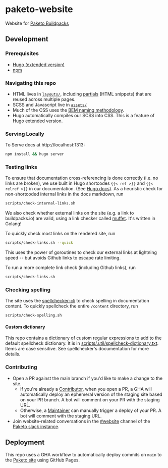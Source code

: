 # paketo-website
Website for [Paketo Buildpacks](https://paketo.io)

## Development

### Prerequisites

* [Hugo (extended version)](https://gohugo.io/getting-started/installing/)
* [npm](https://docs.npmjs.com/getting-started/configuring-your-local-environment)

### Navigating this repo
* HTML lives in [`layouts/`](/layouts), including
  [partials](https://gohugo.io/templates/partials/) (HTML snippets) that are
  reused across multiple pages.
* SCSS and Javascript live in [`assets/`](/assets)
* Much of the CSS uses the [BEM naming
  methodology](https://en.bem.info/methodology/quick-start/).
* Hugo automatically compiles our SCSS into CSS. This is a feature of Hugo
  extended version.

### Serving Locally

To Serve docs at http://localhost:1313:
```bash
npm install && hugo server
```

### Testing links

To ensure that documentation cross-referencing is done correctly (i.e. no links are broken), we use built in Hugo shortcodes `{{< ref >}}` and `{{< relref >}}` in our documentation. (See [Hugo docs](https://gohugo.io/content-management/cross-references/)). As a heuristic check for non-shortcoded internal links in the docs markdown, run
```bash
scripts/check-internal-links.sh
```

We also check whether external links on the site (e.g. a link to buildpacks.io) are valid, using a link checker called [muffet](https://github.com/raviqqe/muffet). It's written in Golang!

To quickly check most links on the rendered site, run
```bash
scripts/check-links.sh --quick
```
This uses the power of goroutines to check our external links at lightning speed -- but avoids Github links to escape rate limiting.

To run a more complete link check (including Github links), run
```bash
scripts/check-links.sh
```

### Checking spelling
The site uses the [spellchecker-cli](https://github.com/tbroadley/spellchecker-cli) to check spelling in documentation content. To quickly spellcheck the entire `/content` directory, run
```bash
scripts/check-spelling.sh
```
#### Custom dictionary
This repo contains a dictionary of custom regular expressions to add to the
default spellcheck dictionary. It is in
[scripts/.util/spellcheck-dictionary.txt](/scripts/.util/spellcheck-dictionary.txt).
Items are case sensitive. See spellchecker's documentation for more details.

### Contributing
* Open a PR against the main branch if you'd like to make a change to the site.
    * If you're already a
      [Contributor](https://github.com/orgs/paketo-buildpacks/teams/content-contributors),
      when you open a PR, a GHA will automatically deploy an ephemeral version
      of the staging site based on your PR branch. A bot will comment on your
      PR with the staging URL.
    * Otherwise, a
      [Maintainer](https://github.com/orgs/paketo-buildpacks/teams/content-maintainers)
      can manually trigger a deploy of your PR. A bot will comment with the
      staging URL.
* Join website-related conversations in the
  [#website](https://paketobuildpacks.slack.com/archives/C0229DVMFM5) channel
  of the [Paketo slack instance](https://slack.paketo.io/).

## Deployment
This repo uses a GHA workflow to automatically deploy commits on `main` to the
[Paketo site](https://paketo.io) using GitHub Pages.


